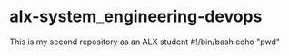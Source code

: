 # alx-system_engineering-devops
This is my second repository as an ALX student
#!/bin/bash
echo "pwd"
